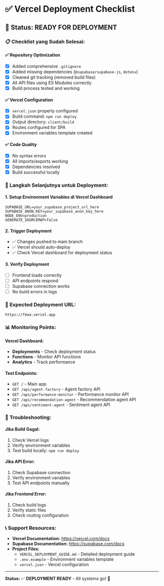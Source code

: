# ✅ Vercel Deployment Checklist

## 🚀 **Status: READY FOR DEPLOYMENT**

### 📋 **Checklist yang Sudah Selesai:**

#### ✅ **Repository Optimization**
- [x] Added comprehensive `.gitignore`
- [x] Added missing dependencies (`@supabase/supabase-js`, `dotenv`)
- [x] Cleaned git tracking (removed build files)
- [x] All API files using ES Modules correctly
- [x] Build process tested and working

#### ✅ **Vercel Configuration**
- [x] `vercel.json` properly configured
- [x] Build command: `npm run deploy`
- [x] Output directory: `client/build`
- [x] Routes configured for SPA
- [x] Environment variables template created

#### ✅ **Code Quality**
- [x] No syntax errors
- [x] All imports/exports working
- [x] Dependencies resolved
- [x] Build successful locally

### 🔧 **Langkah Selanjutnya untuk Deployment:**

#### 1. **Setup Environment Variables di Vercel Dashboard**
```
SUPABASE_URL=your_supabase_project_url_here
SUPABASE_ANON_KEY=your_supabase_anon_key_here
NODE_ENV=production
GENERATE_SOURCEMAP=false
```

#### 2. **Trigger Deployment**
- ✅ Changes pushed to main branch
- ✅ Vercel should auto-deploy
- ✅ Check Vercel dashboard for deployment status

#### 3. **Verify Deployment**
- [ ] Frontend loads correctly
- [ ] API endpoints respond
- [ ] Supabase connection works
- [ ] No build errors in logs

### 🎯 **Expected Deployment URL:**
```
https://fmaa.vercel.app
```

### 📊 **Monitoring Points:**

#### Vercel Dashboard:
- **Deployments** - Check deployment status
- **Functions** - Monitor API functions
- **Analytics** - Track performance

#### Test Endpoints:
- `GET /` - Main app
- `GET /api/agent-factory` - Agent factory API
- `GET /api/performance-monitor` - Performance monitor API
- `GET /api/recommendation-agent` - Recommendation agent API
- `GET /api/sentiment-agent` - Sentiment agent API

### 🚨 **Troubleshooting:**

#### Jika Build Gagal:
1. Check Vercel logs
2. Verify environment variables
3. Test build locally: `npm run deploy`

#### Jika API Error:
1. Check Supabase connection
2. Verify environment variables
3. Test API endpoints manually

#### Jika Frontend Error:
1. Check build logs
2. Verify static files
3. Check routing configuration

### 📞 **Support Resources:**

- **Vercel Documentation:** https://vercel.com/docs
- **Supabase Documentation:** https://supabase.com/docs
- **Project Files:**
  - `VERCEL_DEPLOYMENT_GUIDE.md` - Detailed deployment guide
  - `.env.example` - Environment variables template
  - `vercel.json` - Vercel configuration

---
**Status:** ✅ **DEPLOYMENT READY** - All systems go! 🚀